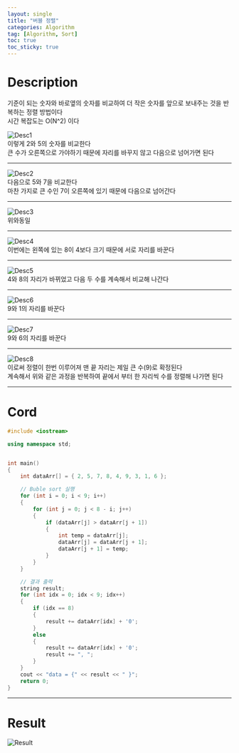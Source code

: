 ```yaml
---
layout: single
title: "버블 정렬"
categories: Algorithm
tag: [Algorithm, Sort]
toc: true
toc_sticky: true
---
```


# Description
기준이 되는 숫자와 바로옆의 숫자를 비교하여 더 작은 숫자를 앞으로 보내주는 것을 반복하는 정렬 방법이다 <br>
시간 복잡도는 O(N^2) 이다

![Desc1](https://user-images.githubusercontent.com/97664446/170823494-68943511-dc60-4891-b8fd-ffe410dd8db3.PNG) <br>
이렇게 2와 5의 숫자를 비교한다 <br>
큰 수가 오른쪽으로 가야하기 때문에 자리를 바꾸지 않고 다음으로 넘어가면 된다 

***

![Desc2](https://user-images.githubusercontent.com/97664446/170823495-ea29b0b0-fd1f-464c-af6a-14d63be19efd.PNG) <br>
다음으로 5와 7을 비교한다 <br>
마찬 가지로 큰 수인 7이 오른쪽에 있기 때문에 다음으로 넘어간다 

***

![Desc3](https://user-images.githubusercontent.com/97664446/170823496-0254ddec-5df5-4ee0-bf34-c2b02167d3cc.PNG) <br>
위와동일 

***

![Desc4](https://user-images.githubusercontent.com/97664446/170823498-cf6e8547-ed5d-4158-8dd7-48bf68f0e95a.PNG) <br>
이번에는 왼쪽에 있는 8이 4보다 크기 때문에 서로 자리를 바꾼다

***

![Desc5](https://user-images.githubusercontent.com/97664446/170823500-818385a6-2e25-4703-bd2d-57e3437e4bcf.PNG) <br>
4와 8의 자리가 바뀌었고 다음 두 수를 계속해서 비교해 나간다

***
![Desc6](https://user-images.githubusercontent.com/97664446/170823504-84a5f9b7-166a-47c1-9a89-88de4c63facc.PNG) <br>
9와 1의 자리를 바꾼다 

***
![Desc7](https://user-images.githubusercontent.com/97664446/170823505-837ba882-748d-424b-89a5-dc0c57d9befd.PNG) <br>
9와 6의 자리를 바꾼다 

***

![Desc8](https://user-images.githubusercontent.com/97664446/170828473-927f86df-5799-4569-a7be-420b1167215a.PNG) <br>
이로써 정렬이 한번 이루어져 맨 끝 자리는 제일 큰 수(9)로 확정된다 <br>
계속해서 위와 같은 과정을 반복하여 끝에서 부터 한 자리씩 수를 정렬해 나가면 된다

***

# Cord
```c++
#include <iostream>

using namespace std;


int main()
{
    int dataArr[] = { 2, 5, 7, 8, 4, 9, 3, 1, 6 };

    // Buble sort 실행
    for (int i = 0; i < 9; i++)
    {
        for (int j = 0; j < 8 - i; j++)
        {
            if (dataArr[j] > dataArr[j + 1])
            {
                int temp = dataArr[j];
                dataArr[j] = dataArr[j + 1];
                dataArr[j + 1] = temp;
            }
        }
    }

    // 결과 출력
    string result;
    for (int idx = 0; idx < 9; idx++)
    {
        if (idx == 8)
        {
            result += dataArr[idx] + '0';
        }
        else
        {
            result += dataArr[idx] + '0';
            result += ", ";
        }
    }
    cout << "data = {" << result << " }";
    return 0;
}
```

***

# Result
![Result](https://user-images.githubusercontent.com/97664446/170705732-0a4053e3-bfe4-49b6-8aaf-df5f913df807.PNG)
